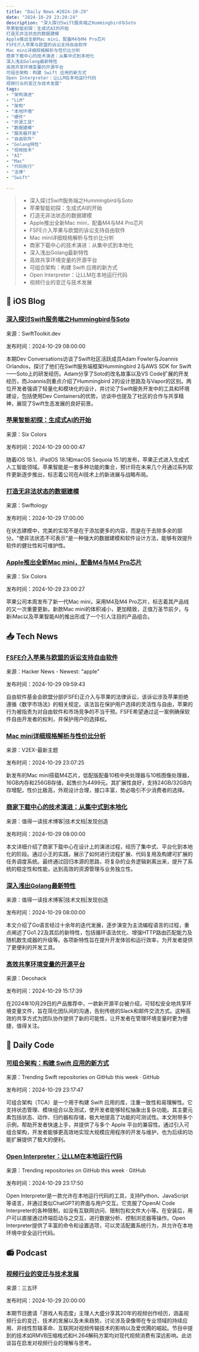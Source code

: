 ```yaml
---
title: "Daily News #2024-10-29"
date: "2024-10-29 23:20:24"
description: "深入探讨Swift服务端之Hummingbird与Soto
苹果智能初探：生成式AI的开始
打造无非法状态的数据建模
Apple推出全新Mac mini，配备M4与M4 Pro芯片
FSFE介入苹果与欧盟的诉讼支持自由软件
Mac mini详细规格解析与性价比分析
商家下载中心的技术演进：从集中式到本地化
深入浅出Golang最新特性
高效共享环境变量的开源平台
可组合架构：构建 Swift 应用的新方式
Open Interpreter：让LLM在本地运行代码
视频行业的变迁与技术发展"
tags: 
- "架构演进"
- "LLM"
- "架构"
- "本地环境"
- "硬件"
- "开源工具"
- "数据建模"
- "服务器开发"
- "自由软件"
- "Golang特性"
- "视频技术"
- "AI"
- "Mac"
- "代码执行"
- "法律"
- "Swift"

---
```


> - 深入探讨Swift服务端之Hummingbird与Soto
> - 苹果智能初探：生成式AI的开始
> - 打造无非法状态的数据建模
> - Apple推出全新Mac mini，配备M4与M4 Pro芯片
> - FSFE介入苹果与欧盟的诉讼支持自由软件
> - Mac mini详细规格解析与性价比分析
> - 商家下载中心的技术演进：从集中式到本地化
> - 深入浅出Golang最新特性
> - 高效共享环境变量的开源平台
> - 可组合架构：构建 Swift 应用的新方式
> - Open Interpreter：让LLM在本地运行代码
> - 视频行业的变迁与技术发展

## 🍎 iOS Blog

### [深入探讨Swift服务端之Hummingbird与Soto](https://swifttoolkit.dev/posts/dc-adam-and-joannis)

来源：SwiftToolkit.dev

发布时间：2024-10-29 08:00:00

本期Dev Conversations访谈了Swift社区活跃成员Adam Fowler与Joannis Orlandos，探讨了他们在Swift服务端框架Hummingbird 2与AWS SDK for Swift——Soto上的研发经历。Adam分享了Soto的改名故事以及VS Code扩展的开发经历，而Joannis则重点介绍了Hummingbird 2的设计思路及与Vapor的区别。两位开发者强调了轻量化和模块化的设计，并讨论了Swift服务开发中的工具和环境建设，包括使用Dev Containers的优势。访谈中也提及了社区的合作与共享精神，展现了Swift生态发展的良好前景。

### [苹果智能初探：生成式AI的开始](https://sixcolors.com/post/2024/10/apple-intelligence-1-review-a-small-start-of-something-big/)

来源：Six Colors

发布时间：2024-10-29 00:00:47

随着iOS 18.1、iPadOS 18.1和macOS Sequoia 15.1的发布，苹果正式进入生成式人工智能领域。苹果智能是一套多种功能的集合，预计将在未来几个月通过系列软件更新逐步推出，标志着公司在AI技术上的新进展与战略布局。

### [打造无非法状态的数据建模](https://swiftology.io/articles/making-illegal-states-unrepresentable)

来源：Swiftology

发布时间：2024-10-29 17:00:00

在状态建模中，完美的实现不是在于添加更多的内容，而是在于去除多余的部分。"使非法状态不可表示"是一种强大的数据建模和软件设计方法，能够有效提升软件的健壮性和可维护性。

### [Apple推出全新Mac mini，配备M4与M4 Pro芯片](https://sixcolors.com/post/2024/10/new-mac-mini-shrinks-down-gains-m4-and-m4-pro-chips/)

来源：Six Colors

发布时间：2024-10-29 23:00:27

苹果公司本周发布了新一代Mac mini，采用M4及M4 Pro芯片，标志着其产品线的又一次重要更新。新款Mac mini的体积减小，更加精致，正值万圣节前夕，与新iMac以及苹果智能AI的推出形成了一个引人注目的产品组合。

## 📥 Tech News

### [FSFE介入苹果与欧盟的诉讼支持自由软件](https://fsfe.org/activities/apple-litigation/)

来源：Hacker News - Newest: "apple"

发布时间：2024-10-29 09:59:43

自由软件基金会欧盟分部(FSFE)正介入与苹果的法律诉讼，该诉讼涉及苹果拒绝遵循《数字市场法》的相关规定。该法旨在保护用户选择的灵活性与自由，苹果的行为被指责为对自由软件和市场竞争的不当干预。FSFE希望通过这一案例确保软件自由开发者的权利，并保护用户的选择权。

### [Mac mini详细规格解析与性价比分析](https://www.v2ex.com/t/1084764)

来源：V2EX-最新主题

发布时间：2024-10-29 23:07:25

新发布的Mac mini搭载M4芯片，低配版配备10核中央处理器与10核图像处理器，16GB内存和256GB存储，起售价为4499元。其扩展性良好，支持24GB/32GB内存增配，性价比极高，外观设计合理，接口丰富，势必吸引不少消费者的选择。

### [商家下载中心的技术演进：从集中式到本地化](https://mp.weixin.qq.com/s/k9aMcxadh5hUHP7VmM2_jg)

来源：值得一读技术博客|技术文档|发现创造

发布时间：2024-10-29 08:00:00

本文详细介绍了商家下载中心在设计上的演进过程，经历了集中式、平台化到本地化的阶段。通过小王的实践，展示了如何进行流程扩展、代码复用及构建可扩展的任务调度系统。最终通过回归本源的思路，将复杂的业务逻辑剥离出来，提升了系统的稳定性和性能，达到高效的资源管理与业务独立性。

### [深入浅出Golang最新特性](https://mp.weixin.qq.com/s/2poQ_ZUi5zcP4xmOTxqjNg)

来源：值得一读技术博客|技术文档|发现创造

发布时间：2024-10-29 08:00:00

本文介绍了Go语言经过十余年的迭代发展，逐步演变为主流编程语言的过程，重点阐述了Go1.22及其后的新特性，包括循环语法优化、增强HTTP路由匹配能力及随机数生成器的升级等。各项新特性旨在提升开发体验和运行效率，为开发者提供了更便利的开发工具。

### [高效共享环境变量的开源平台](https://decohack.com/producthunt-daily-2024-10-29/)

来源：Decohack

发布时间：2024-10-29 15:17:39

在2024年10月29日的产品推荐中，一款新开源平台被介绍，可轻松安全地共享环境变量文件，旨在简化团队间的沟通，告别传统的Slack和邮件交流方式。这种高效的共享方式为团队协作提供了新的可能性，让开发者在管理环境变量时更为便捷，值得关注。

## 💾 Daily Code

### [可组合架构：构建 Swift 应用的新方式](https://github.com/pointfreeco/swift-composable-architecture)

来源：Trending Swift repositories on GitHub this week · GitHub

发布时间：2024-10-29 23:17:47

可组合架构（TCA）是一个用于构建 Swift 应用的库，注重一致性和易理解性。它支持状态管理、模块组合以及测试，使开发者能够轻松抽象出复杂功能。其主要元素包括状态、动作、归约器和存储，极大地提高了功能的可测试性。本文附带多个示例，帮助开发者快速上手，并提供了与多个 Apple 平台的兼容性。通过引入可组合架构，开发者能够更高效地实现大规模应用程序的开发与维护，也为后续的功能扩展提供了极大的便利。

### [Open Interpreter：让LLM在本地运行代码](https://github.com/OpenInterpreter/open-interpreter)

来源：Trending repositories on GitHub this week · GitHub

发布时间：2024-10-29 23:17:50

Open Interpreter是一款允许在本地运行代码的工具，支持Python、JavaScript等语言，并通过类似ChatGPT的界面与用户交互。它克服了OpenAI Code Interpreter的各种限制，如没有互联网访问、限制包和文件大小等。在安装后，用户可以直接通过终端启动与之交互，进行数据分析、控制浏览器等操作。Open Interpreter提供了丰富的命令和设置选项，可以灵活配置系统行为，并允许在本地环境中安全运行代码。

## 📻 Podcast

### [视频行业的变迁与技术发展](https://www.xiaoyuzhoufm.com/episode/67207733bad346ebe63593b5)

来源：三五环

发布时间：2024-10-29 20:00:00

本期节目邀请「游戏人有态度」主理人大盛分享其20年的视频创作经历，涵盖视频行业的变迁、技术的发展以及未来趋势。讨论涉及录像带在专业领域的持续应用、非线性剪辑革命、互联网对视频传输技术的影响以及爱优腾的崛起。节目中提到的技术如RMVB压缩格式和H.264解码方案均对现代视频消费有深远影响。此访谈旨在启发对视频行业的理解与思考。
